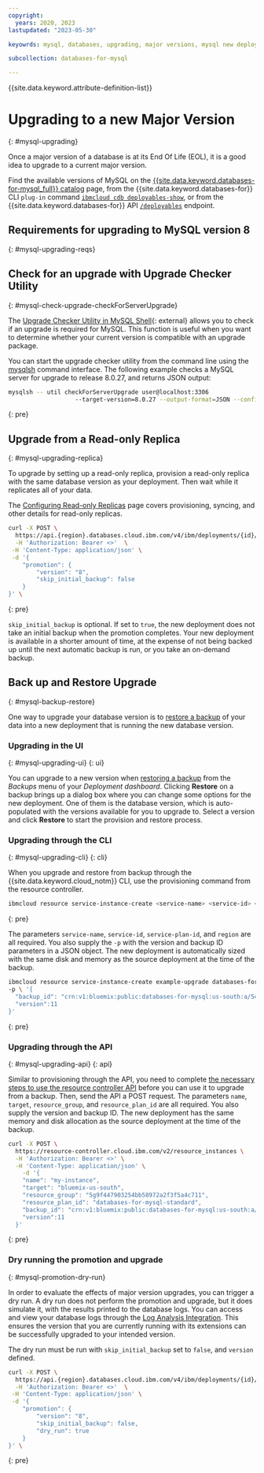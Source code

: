 ```yaml
---
copyright:
  years: 2020, 2023
lastupdated: "2023-05-30"

keyowrds: mysql, databases, upgrading, major versions, mysql new deployment, mysql database version, mysql major version

subcollection: databases-for-mysql

---
```


{{site.data.keyword.attribute-definition-list}}

# Upgrading to a new Major Version
{: #mysql-upgrading}

Once a major version of a database is at its End Of Life (EOL), it is a good idea to upgrade to a current major version. 

Find the available versions of MySQL on the [{{site.data.keyword.databases-for-mysql_full}} catalog](https://cloud.ibm.com/databases/databases-for-mysql/create) page, from the {{site.data.keyword.databases-for}} CLI `plug-in` command [`ibmcloud cdb deployables-show`](/docs/databases-cli-plugin?topic=databases-cli-plugin-cdb-reference#deployables-show), or from the {{site.data.keyword.databases-for}} API [`/deployables`](https://cloud.ibm.com/apidocs/cloud-databases-api#get-all-deployable-databases) endpoint.

## Requirements for upgrading to MySQL version 8
{: #mysql-upgrading-reqs}

## Check for an upgrade with Upgrade Checker Utility
{: #mysql-check-upgrade-checkForServerUpgrade}

The [Upgrade Checker Utility in MySQL Shell](https://dev.mysql.com/doc/mysql-shell/8.0/en/mysql-shell-utilities-upgrade.html){: external} allows you to check if an upgrade is required for MySQL. This function is useful when you want to determine whether your current version is compatible with an upgrade package.

You can start the upgrade checker utility from the command line using the [mysqlsh](https://dev.mysql.com/doc/mysql-shell/8.0/en/mysqlsh.html) command interface. The following example checks a MySQL server for upgrade to release 8.0.27, and returns JSON output:
```sh
mysqlsh -- util checkForServerUpgrade user@localhost:3306 
                   --target-version=8.0.27 --output-format=JSON --config-path=/etc/mysql/my.cnf
```
{: pre}

## Upgrade from a Read-only Replica
{: #mysql-upgrading-replica}

To upgrade by setting up a read-only replica, provision a read-only replica with the same database version as your deployment. Then wait while it replicates all of your data.

The [Configuring Read-only Replicas](/docs/databases-for-mysql?topic=databases-for-mysql-read-replicas) page covers provisioning, syncing, and other details for read-only replicas.
```sh
curl -X POST \
  https://api.{region}.databases.cloud.ibm.com/v4/ibm/deployments/{id}/remotes/promotion \
  -H 'Authorization: Bearer <>'  \
 -H 'Content-Type: application/json' \
 -d '{
    "promotion": {
        "version": "8",
        "skip_initial_backup": false
    }
}' \
```
{: pre}

`skip_initial_backup` is optional. If set to `true`, the new deployment does not take an initial backup when the promotion completes. Your new deployment is available in a shorter amount of time, at the expense of not being backed up until the next automatic backup is run, or you take an on-demand backup.

## Back up and Restore Upgrade
{: #mysql-backup-restore}

One way to upgrade your database version is to [restore a backup](/docs/databases-for-postgresql?topic=cloud-databases-dashboard-backups#restoring-a-backup) of your data into a new deployment that is running the new database version.

### Upgrading in the UI
{: #mysql-upgrading-ui}
{: ui}

You can upgrade to a new version when [restoring a backup](/docs/databases-for-mysql?topic=databases-for-mysql-dashboard-backups) from the _Backups_ menu of your _Deployment dashboard_. Clicking **Restore** on a backup brings up a dialog box where you can change some options for the new deployment. One of them is the database version, which is auto-populated with the versions available for you to upgrade to. Select a version and click **Restore** to start the provision and restore process.

### Upgrading through the CLI
{: #mysql-upgrading-cli}
{: cli}

When you upgrade and restore from backup through the {{site.data.keyword.cloud_notm}} CLI, use the provisioning command from the resource controller.
```sh
ibmcloud resource service-instance-create <service-name> <service-id> <service-plan-id> <region>
```
{: pre}

The parameters `service-name`, `service-id`, `service-plan-id`, and `region` are all required. You also supply the `-p` with the version and backup ID parameters in a JSON object. The new deployment is automatically sized with the same disk and memory as the source deployment at the time of the backup.

```sh
ibmcloud resource service-instance-create example-upgrade databases-for-mysql standard us-south \
-p \ '{
  "backup_id": "crn:v1:bluemix:public:databases-for-mysql:us-south:a/54e8ffe85dcedf470db5b5ee6ac4a8d8:1b8f53db-fc2d-4e24-8470-f82b15c71717:backup:06392e97-df90-46d8-98e8-cb67e9e0a8e6",
  "version":11
}'
```
{: pre}

### Upgrading through the API
{: #mysql-upgrading-api}
{: api}

Similar to provisioning through the API, you need to complete [the necessary steps to use the resource controller API](https://cloud.ibm.com/apidocs/resource-controller/resource-controller#create-resource-instance) before you can use it to upgrade from a backup. Then, send the API a POST request. The parameters `name`, `target`, `resource_group`, and `resource_plan_id` are all required. You also supply the version and backup ID. The new deployment has the same memory and disk allocation as the source deployment at the time of the backup.
```sh
curl -X POST \
  https://resource-controller.cloud.ibm.com/v2/resource_instances \
  -H 'Authorization: Bearer <>' \
  -H 'Content-Type: application/json' \
    -d '{
    "name": "my-instance",
    "target": "bluemix-us-south",
    "resource_group": "5g9f447903254bb58972a2f3f5a4c711",
    "resource_plan_id": "databases-for-mysql-standard",
    "backup_id": "crn:v1:bluemix:public:databases-for-mysql:us-south:a/54e8ffe85dcedf470db5b5ee6ac4a8d8:1b8f53db-fc2d-4e24-8470-f82b15c71717:backup:06392e97-df90-46d8-98e8-cb67e9e0a8e6",
    "version":11
  }'
```
{: pre}

### Dry running the promotion and upgrade
{: #mysql-promotion-dry-run}

In order to evaluate the effects of major version upgrades, you can trigger a dry run. A dry run does not perform the promotion and upgrade, but it does simulate it, with the results printed to the database logs. You can access and view your database logs through the [Log Analysis Integration](/docs/databases-for-postgresql?topic=cloud-databases-logging). This ensures the version that you are currently running with its extensions can be successfully upgraded to your intended version.

The dry run must be run with `skip_initial_backup` set to `false`, and `version` defined.
```sh
curl -X POST \
  https://api.{region}.databases.cloud.ibm.com/v4/ibm/deployments/{id}/remotes/promotion \
  -H 'Authorization: Bearer <>'  \
 -H 'Content-Type: application/json' \
 -d '{
    "promotion": {
        "version": "8",
        "skip_initial_backup": false,
        "dry_run": true
    }
}' \
```
{: pre}
